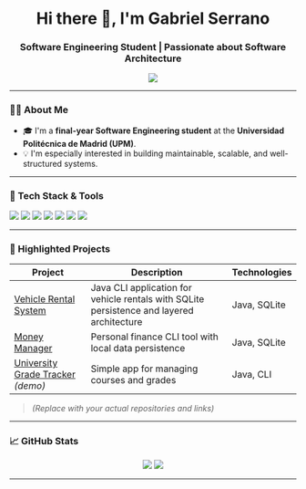 <h1 align="center">Hi there 👋, I'm Gabriel Serrano</h1>
<h3 align="center">Software Engineering Student | Passionate about Software Architecture</h3>

<p align="center">
  <img src="https://readme-typing-svg.herokuapp.com?lines=Final+Year+Software+Engineering+Student;Always+learning+and+building;Clean+code+enthusiast&center=true&width=500&height=45" />
</p>

---

### 👨‍🎓 About Me

- 🎓 I'm a **final-year Software Engineering student** at the **Universidad Politécnica de Madrid (UPM)**.
- 💡 I'm especially interested in building maintainable, scalable, and well-structured systems.

---

### 🧰 Tech Stack & Tools

<p align="left">
  <img src="https://img.shields.io/badge/Java-ED8B00?style=for-the-badge&logo=java&logoColor=white"/>
  <img src="https://img.shields.io/badge/Python-3776AB?style=for-the-badge&logo=python&logoColor=white"/>
  <img src="https://img.shields.io/badge/SQLite-003B57?style=for-the-badge&logo=sqlite&logoColor=white"/>
  <img src="https://img.shields.io/badge/Git-F05032?style=for-the-badge&logo=git&logoColor=white"/>
  <img src="https://img.shields.io/badge/Linux-FCC624?style=for-the-badge&logo=linux&logoColor=black"/>
  <img src="https://img.shields.io/badge/HTML5-E34F26?style=for-the-badge&logo=html5&logoColor=white"/>
  <img src="https://img.shields.io/badge/CSS3-1572B6?style=for-the-badge&logo=css3&logoColor=white"/>
</p>

---

### 📌 Highlighted Projects

| Project | Description | Technologies |
|--------|-------------|--------------|
| [Vehicle Rental System](https://github.com/yourusername/vehicle-rental-system) | Java CLI application for vehicle rentals with SQLite persistence and layered architecture | Java, SQLite |
| [Money Manager](https://github.com/yourusername/money-manager) | Personal finance CLI tool with local data persistence | Java, SQLite |
| [University Grade Tracker](https://github.com/yourusername/university-grade-tracker) *(demo)* | Simple app for managing courses and grades | Java, CLI |

> *(Replace with your actual repositories and links)*

---

### 📈 GitHub Stats

<p align="center">
  <img src="https://github-readme-stats.vercel.app/api?username=yourusername&show_icons=true&theme=gruvbox" />
  <img src="https://github-readme-stats.vercel.app/api/top-langs/?username=yourusername&layout=compact&theme=gruvbox" />
</p>

---




